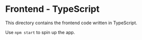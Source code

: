 # Frontend - TypeScript

This directory contains the frontend code written in TypeScript.

Use `npm start` to spin up the app.

